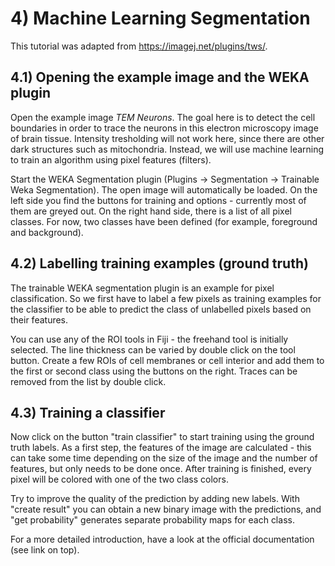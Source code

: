 # 4) Machine Learning Segmentation

This tutorial was adapted from https://imagej.net/plugins/tws/.

## 4.1) Opening the example image and the WEKA plugin

Open the example image *TEM Neurons*. The goal here is to detect the cell boundaries in order to trace the neurons in this electron microscopy image of brain tissue. Intensity tresholding will not work here, since there are other dark structures such as mitochondria. Instead, we will use machine learning to train an algorithm using pixel features (filters).

Start the WEKA Segmentation plugin (Plugins -> Segmentation -> Trainable Weka Segmentation). The open image will automatically be loaded. On the left side you find the buttons for training and options - currently most of them are greyed out. On the right hand side, there is a list of all pixel classes. For now, two classes have been defined (for example, foreground and background).

## 4.2) Labelling training examples (ground truth)

The trainable WEKA segmentation plugin is an example for pixel classification. So we first have to label a few pixels as training examples for the classifier to be able to predict the class of unlabelled pixels based on their features.

You can use any of the ROI tools in Fiji - the freehand tool is initially selected. The line thickness can be varied by double click on the tool button. Create a few ROIs of cell membranes or cell interior and add them to the first or second class using the buttons on the right. Traces can be removed from the list by double click.

## 4.3) Training a classifier

Now click on the button "train classifier" to start training using the ground truth labels. As a first step, the features of the image are calculated - this can take some time depending on the size of the image and the number of features, but only needs to be done once. After training is finished, every pixel will be colored with one of the two class colors.

Try to improve the quality of the prediction by adding new labels. With "create result" you can obtain a new binary image with the predictions, and "get probability" generates separate probability maps for each class.

For a more detailed introduction, have a look at the official documentation (see link on top).


